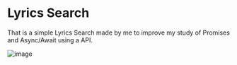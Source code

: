 # Lyrics Search

That is a simple Lyrics Search made by me to improve my study of Promises and Async/Await using a API.

![image](https://user-images.githubusercontent.com/51367473/152792171-44a66012-dd17-4fdf-bf25-84185d306c56.png)
